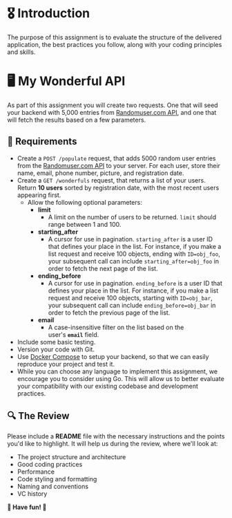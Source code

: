 # 🎖️ Introduction

The purpose of this assignment is to evaluate the structure of the delivered application, the best practices you follow, along with your coding principles and skills.

# 🖥️ My Wonderful API

As part of this assignment you will create two requests. One that will seed your backend with 5,000 entries from [Randomuser.com API](https://randomuser.me/), and one that will fetch the results based on a few parameters.

## 📑 Requirements

- Create a `POST /populate` request, that adds 5000 random user entries from the [Randomuser.com API](https://randomuser.me/) to your server. For each user, store their name, email, phone number, picture, and registration date.
- Create a `GET /wonderfuls` request, that returns a list of your users. Return **10 users** sorted by registration date, with the most recent users appearing first.
  - Allow the following optional parameters:
    - **limit**
      - A limit on the number of users to be returned. `limit` should range between 1 and 100.
    - **starting_after**
      - A cursor for use in pagination. `starting_after` is a user ID that defines your place in the list. For instance, if you make a list request and receive 100 objects, ending with `ID=obj_foo`, your subsequent call can include `starting_after=obj_foo` in order to fetch the next page of the list.
    - **ending_before**
      - A cursor for use in pagination. `ending_before` is a user ID that defines your place in the list. For instance, if you make a list request and receive 100 objects, starting with `ID=obj_bar`, your subsequent call can include `ending_before=obj_bar` in order to fetch the previous page of the list.
    - **email**
      - A case-insensitive filter on the list based on the user's **`email`** field.
- Include some basic testing.
- Version your code with Git.
- Use [Docker Compose](https://docs.docker.com/compose/) to setup your backend, so that we can easily reproduce your project and test it.
- While you can choose any language to implement this assignment, we encourage you to consider using Go. This will allow us to better evaluate your compatibility with our existing codebase and development practices.

## 🔍 **The Review**

Please include a **README** file with the necessary instructions and the points you'd like to highlight. It will help us during the review, where we'll look at:

- The project structure and architecture
- Good coding practices
- Performance
- Code styling and formatting
- Naming and conventions
- VC history

**🎉 Have fun! 🎉**
